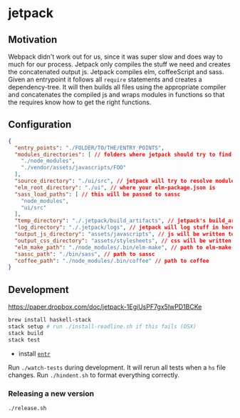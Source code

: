 jetpack
=======

Motivation
----------

Webpack didn't work out for us, since it was super slow and does way to much for our process.
Jetpack only compiles the stuff we need and creates the concatenated output js.
Jetpack compiles elm, coffeeScript and sass.
Given an entrypoint it follows all `require` statements and creates a dependency-tree. It will then builds all files using the appropriate compiler and concatenates the compiled js and wraps modules in functions so that the requires know how to get the right functions.


Configuration
-------------

```json
{
  "entry_points": "./FOLDER/TO/THE/ENTRY_POINTS",
  "modules_directories": [ // folders where jetpack should try to find modules
    "./node_modules",
    "./vendor/assets/javascripts/FOO"
  ],
  "source_directory": "./ui/src", // jetpack will try to resolve modules in source_directory before checking in modules_directories
  "elm_root_directory": "./ui", // where your elm-package.json is
  "sass_load_paths": [ // this will be passed to sassc
    "node_modules",
    "ui/src"
  ],
  "temp_directory": "./.jetpack/build_artifacts", // jetpack's build_artifacts will be here
  "log_directory": "./.jetpack/logs", // jetpack will log stuff in here
  "output_js_directory": "assets/javascripts", // js will be written to this folder
  "output_css_directory": "assets/stylesheets", // css will be written to this folder
  "elm_make_path": "./node_modules/.bin/elm-make", // path to elm-make
  "sassc_path": "./bin/sass", // path to sassc
  "coffee_path": "./node_modules/.bin/coffee" // path to coffee
}
```

## Development

https://paper.dropbox.com/doc/jetpack-1EgiUsPF7gx5lwPD1BCKe

```bash
brew install haskell-stack
stack setup # run ./install-readline.sh if this fails (OSX)
stack build
stack test
```

* install [`entr`](http://entrproject.org/)

Run `./watch-tests` during development. It will rerun all tests when a `hs` file changes.
Run `./hindent.sh` to format everything correctly.

### Releasing a new version

```bash
./release.sh
```
